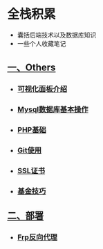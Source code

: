 # 全栈积累

- 囊括后端技术以及数据库知识
- 一些个人收藏笔记

## [一、Others](../../others/)

- ### [可视化面板介绍](../../others/echart.html)

- ### [Mysql数据库基本操作](../../others/mysql.html)

- ### [PHP基础](../../others/PHP.html)

- ### [Git使用](../../others/git.html)

- ### [SSL证书](../../others/certbot.html)

- ### [基金技巧](../../others/investment.html)

## [二、部署](../../deploy/)

- ### [Frp反向代理](../../deploy/frp.html)
